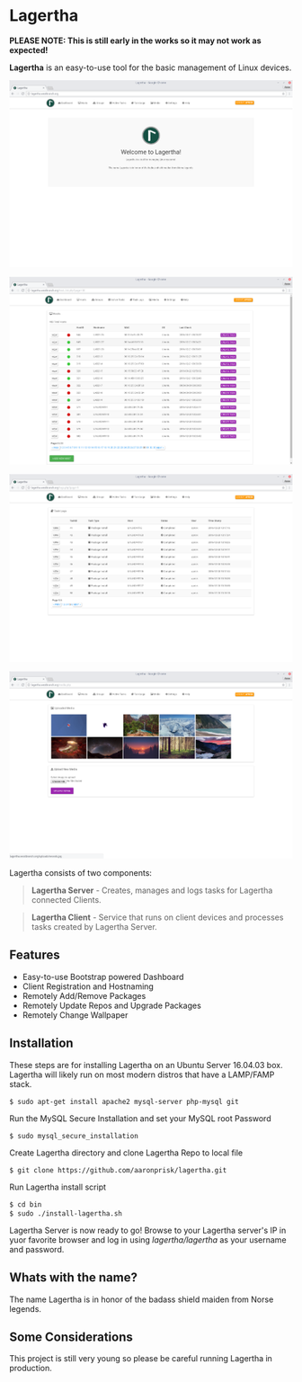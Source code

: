 # Lagertha
**PLEASE NOTE: This is still early in the works so it may not work as expected!**

**Lagertha** is an easy-to-use tool for the basic management of Linux devices. 

![Alt text](https://github.com/aaronprisk/lagertha/blob/master/images/dash-lag-2.png "Lagertha Dashboard")

![Alt text](https://github.com/aaronprisk/lagertha/blob/master/images/host-lag-2.png "Lagertha Host Management")

![Alt text](https://github.com/aaronprisk/lagertha/blob/master/images/logs-lag-2.png "Lagertha Task Logs")

![Alt text](https://github.com/aaronprisk/lagertha/blob/master/images/media-lag-2.png "Lagertha Media")

Lagertha consists of two components:

>**Lagertha Server** - Creates, manages and logs tasks for Lagertha connected Clients.

> **Lagertha Client** - Service that runs on client devices and processes tasks created by Lagertha Server.


## Features

 * Easy-to-use Bootstrap powered Dashboard
 * Client Registration and Hostnaming
 * Remotely Add/Remove Packages
 * Remotely Update Repos and Upgrade Packages
 * Remotely Change Wallpaper


## Installation

These steps are for installing Lagertha on an Ubuntu Server 16.04.03 box. Lagertha will likely run on most modern distros that have a LAMP/FAMP stack.
```
$ sudo apt-get install apache2 mysql-server php-mysql git
```
Run the MySQL Secure Installation and set your MySQL root Password
```
$ sudo mysql_secure_installation
```
Create Lagertha directory and clone Lagertha Repo to local file
```
$ git clone https://github.com/aaronprisk/lagertha.git
```
Run Lagertha install script
```
$ cd bin
$ sudo ./install-lagertha.sh
```
Lagertha Server is now ready to go! Browse to your Lagertha server's IP in yuor favorite browser and log in using *lagertha/lagertha* as your username and password.

## Whats with the name?

The name Lagertha is in honor of the badass shield maiden from Norse legends.

## Some Considerations

This project is still very young so please be careful running Lagertha in production. 
